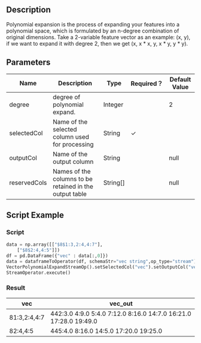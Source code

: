 ## Description
Polynomial expansion is the process of expanding your features into a polynomial space, which is formulated by an
 n-degree combination of original dimensions. Take a 2-variable feature vector as an example: (x, y), if we want to
 expand it with degree 2, then we get (x, x * x, y, x * y, y * y).

## Parameters
| Name | Description | Type | Required？ | Default Value |
| --- | --- | --- | --- | --- |
| degree | degree of polynomial expand. | Integer |  | 2 |
| selectedCol | Name of the selected column used for processing | String | ✓ |  |
| outputCol | Name of the output column | String |  | null |
| reservedCols | Names of the columns to be retained in the output table | String[] |  | null |

## Script Example

### Script
``` python
data = np.array([["$8$1:3,2:4,4:7"],
    ["$8$2:4,4:5"]])
df = pd.DataFrame({"vec" : data[:,0]})
data = dataframeToOperator(df, schemaStr="vec string",op_type="stream")
VectorPolynomialExpandStreamOp().setSelectedCol("vec").setOutputCol("vec_out").linkFrom(data).print()
StreamOperator.execute()

```
### Result
| vec            | vec_out                                 |
| -------------- | ---------------------------------------- |
| $8$1:3,2:4,4:7 | $44$2:3.0 4:9.0 5:4.0 7:12.0 8:16.0 14:7.0 16:21.0 17:28.0 19:49.0 |
| $8$2:4,4:5     | $44$5:4.0 8:16.0 14:5.0 17:20.0 19:25.0  |

